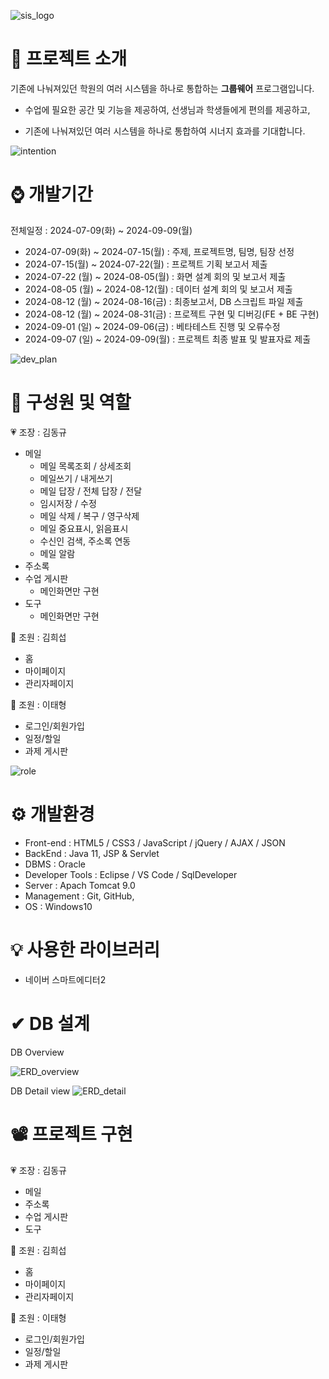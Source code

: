 ![sis_logo](https://github.com/user-attachments/assets/7297e3be-d422-40e5-9dc4-024cfcef5daf)



# 📌 프로젝트 소개

기존에 나눠져있던 학원의 여러 시스템을 하나로 통합하는 <b>그룹웨어</b> 프로그램입니다. 

- 수업에 필요한 공간 및 기능을 제공하여, 선생님과 학생들에게 편의를 제공하고,

- 기존에 나눠져있던 여러 시스템을 하나로 통합하여 시너지 효과를 기대합니다.

![intention](https://github.com/user-attachments/assets/b72c6627-fd30-40e6-86ad-fae14c3897ac)


# ⌚ 개발기간

전체일정 : 2024-07-09(화) ~ 2024-09-09(월)

- 2024-07-09(화) ~ 2024-07-15(월) : 주제, 프로젝트명, 팀명, 팀장 선정
- 2024-07-15(월) ~ 2024-07-22(월) : 프로젝트 기획 보고서 제출
- 2024-07-22 (월) ~ 2024-08-05(월) : 화면 설계 회의 및 보고서 제출
- 2024-08-05 (월) ~ 2024-08-12(월) : 데이터 설계 회의 및 보고서 제출
- 2024-08-12 (월) ~ 2024-08-16(금) : 최종보고서, DB 스크립트 파일 제출
- 2024-08-12 (월) ~ 2024-08-31(금) : 프로젝트 구현 및 디버깅(FE + BE 구현)
- 2024-09-01 (일) ~ 2024-09-06(금) : 베타테스트 진행 및 오류수정
- 2024-09-07 (일) ~ 2024-09-09(월) : 프로젝트 최종 발표 및 발표자료 제출


![dev_plan](https://github.com/user-attachments/assets/ab93c65d-6a31-4a27-8311-93916f0396e6)


# 🌱 구성원 및 역할

💗 조장 : 김동규

- 메일
    - 메일 목록조회 / 상세조회
    - 메일쓰기 / 내게쓰기
    - 메일  답장 / 전체 답장 / 전달
    - 임시저장 / 수정
    - 메일 삭제 / 복구 / 영구삭제
    - 메일 중요표시, 읽음표시
    - 수신인 검색, 주소록 연동
    - 메일 알람
- 주소록
- 수업 게시판
    - 메인화면만 구현
- 도구
    - 메인화면만 구현

💛 조원 : 김희섭

- 홈
- 마이페이지
- 관리자페이지

💙 조원 : 이태형

- 로그인/회원가입
- 일정/할일
- 과제 게시판

![role](https://github.com/user-attachments/assets/be4f9d96-f2de-4bc8-9236-95b30fa3315a)


# ⚙ 개발환경

- Front-end : HTML5 / CSS3 / JavaScript / jQuery / AJAX / JSON
- BackEnd : Java 11, JSP & Servlet
- DBMS : Oracle
- Developer Tools : Eclipse / VS Code / SqlDeveloper
- Server : Apach Tomcat 9.0
- Management : Git, GitHub,
- OS : Windows10


# 💡 사용한 라이브러리

- 네이버 스마트에디터2


# ✔ DB 설계

DB Overview

![ERD_overview](https://github.com/user-attachments/assets/4723f86c-68f7-4c5c-a52f-6d0311a8f30f)



DB Detail view
![ERD_detail](https://github.com/user-attachments/assets/77283b65-e7ff-434f-9d76-62761f8c4609)


# 📽 프로젝트 구현

💗 조장 : 김동규

- 메일
- 주소록
- 수업 게시판
- 도구

💛 조원 : 김희섭

- 홈
- 마이페이지
- 관리자페이지

💙 조원 : 이태형

- 로그인/회원가입
- 일정/할일
- 과제 게시판